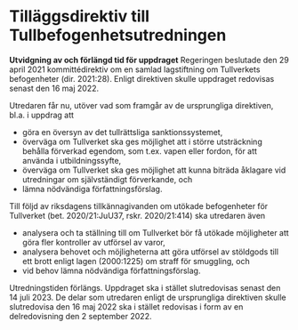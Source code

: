 # Tilläggsdirektiv till Tullbefogenhetsutredningen

**Utvidgning av och förlängd tid för uppdraget**
Regeringen beslutade den 29 april 2021 kommittédirektiv om en samlad lagstiftning om Tullverkets befogenheter (dir. 2021:28). Enligt direktiven skulle uppdraget redovisas senast den 16 maj 2022.

Utredaren får nu, utöver vad som framgår av de ursprungliga direktiven, bl.a. i uppdrag att

* göra en översyn av det tullrättsliga sanktionssystemet,
* överväga om Tullverket ska ges möjlighet att i större utsträckning
behålla förverkad egendom, som t.ex. vapen eller fordon, för att
använda i utbildningssyfte,
* överväga om Tullverket ska ges möjlighet att kunna biträda åklagare vid utredningar om självständigt förverkande, och
* lämna nödvändiga författningsförslag.

Till följd av riksdagens tillkännagivanden om utökade befogenheter för
Tullverket (bet. 2020/21:JuU37, rskr. 2020/21:414) ska utredaren även

* analysera och ta ställning till om Tullverket bör få utökade möjligheter att göra fler kontroller av utförsel av varor,
* analysera behovet och möjligheterna att göra utförsel av stöldgods till ett brott enligt lagen (2000:1225) om straff för smuggling, och
* vid behov lämna nödvändiga författningsförslag.

Utredningstiden förlängs. Uppdraget ska i stället slutredovisas senast den 14 juli 2023. De delar som utredaren enligt de ursprungliga direktiven skulle slutredovisa den 16 maj 2022 ska i stället redovisas i form av en delredovisning den 2 september 2022.
